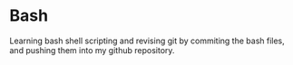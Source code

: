 # Bash
Learning bash shell scripting and revising git by commiting the bash files, and pushing them into my github repository.

